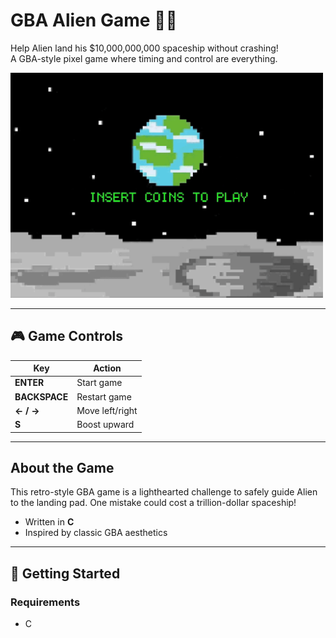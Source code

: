 # GBA Alien Game 👾🚀  

Help Alien land his $10,000,000,000 spaceship without crashing!  
A GBA-style pixel game where timing and control are everything.  

<img src="demo.gif" alt="Demo" width="500">

<br>

---

## 🎮 Game Controls

| Key          | Action          |
|--------------|------------------|
| **ENTER**     | Start game       |
| **BACKSPACE** | Restart game     |
| **← / →**     | Move left/right  |
| **S**         | Boost upward     |

---

## About the Game

This retro-style GBA game is a lighthearted challenge to safely guide Alien to the landing pad. One mistake could cost a trillion-dollar spaceship!

- Written in **C**
- Inspired by classic GBA aesthetics

---

## 🚀 Getting Started

### Requirements

- C
